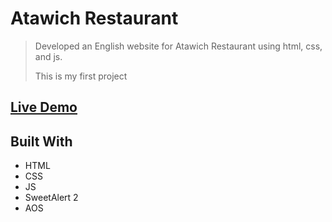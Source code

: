 # Atawich Restaurant

> Developed an English website for Atawich Restaurant using html, css, and js.
>
> This is my first project

## [Live Demo](https://atawich-sinasoroosh.freehost.io/)

## Built With

- HTML
- CSS
- JS
- SweetAlert 2
- AOS
